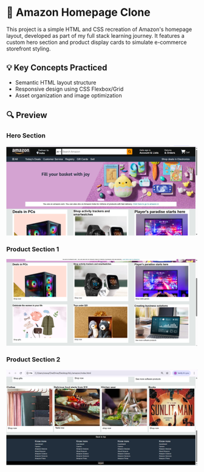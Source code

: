 # 🛒 Amazon Homepage Clone

This project is a simple HTML and CSS recreation of Amazon's homepage layout, developed as part of my full stack learning journey.
It features a custom hero section and product display cards to simulate e-commerce storefront styling.

## 💡 Key Concepts Practiced

- Semantic HTML layout structure
- Responsive design using CSS Flexbox/Grid
- Asset organization and image optimization

## 🔍 Preview

### Hero Section  
![Hero Section](Hero-section.png)

### Product Section 1  
![Product Display 1](page-1.png)

### Product Section 2  
![Product Display 2](page-2.png)



